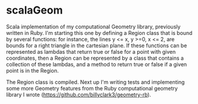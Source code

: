 # scalaGeom
Scala implementation of my computational Geometry library, previously written in Ruby. I'm starting this one by defining a Region class that is bound by several functions: for instance, the lines y <= x, y >=0, x <= 2, are bounds for a right triangle in the cartesian plane. If these functions can be represented as lambdas that return true or false for a point with given coordinates, then a Region can be represented by a class that contains a collection of these lambdas, and a method to return true or false if a given point is in the Region.

The Region class is compiled. Next up I'm writing tests and implementing some more Geometry features from the Ruby computational geometry library I wrote (https://github.com/billyclark3/geometry-rb).
